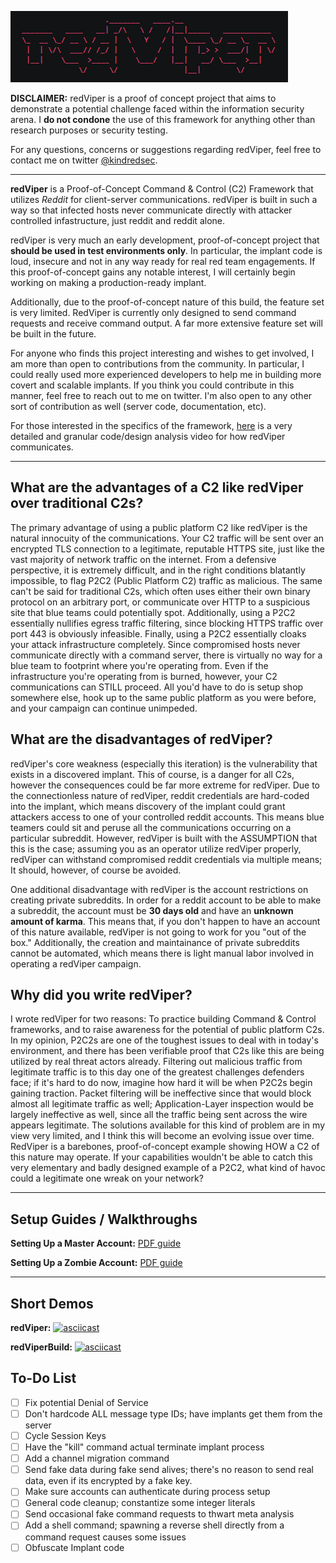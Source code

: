 ![Alt text](images/redviperlogo.PNG?raw=true "redViper")

**DISCLAIMER:** redViper is a proof of concept project that aims to demonstrate a potential challenge faced within the information security arena. I **do not condone** the use of this framework for anything other than research purposes or security testing.

For any questions, concerns or suggestions regarding redViper, feel free to contact me on twitter [@kindredsec](https://twitter.com/kindredsec).
****
**redViper** is a Proof-of-Concept Command & Control (C2) Framework that utilizes *Reddit* for client-server communications. redViper is built in such a way so that infected hosts never communicate directly with attacker controlled infastructure, just reddit and reddit alone. 

redViper is very much an early development, proof-of-concept project that **should be used in test environments only**. In particular, the implant code is loud, insecure and not in any way ready for real red team engagements. If this proof-of-concept gains any notable interest, I will certainly begin working on making a production-ready implant. 

Additionally, due to the proof-of-concept nature of this build, the feature set is very limited. RedViper is currently only designed to send command requests and receive command output. A far more extensive feature set will be built in the future. 

For anyone who finds this project interesting and wishes to get involved, I am more than open to contributions from the community. In particular, I could really used more experienced developers to help me in building more covert and scalable implants. If you think you could contribute in this manner, feel free to reach out to me on twitter. I'm also open to any other sort of contribution as well (server code, documentation, etc).

For those interested in the specifics of the framework, [here](https://www.youtube.com/watch?v=rk4EMhq30-M) is a very detailed and granular code/design analysis video for how redViper communicates.
****
## What are the advantages of a C2 like redViper over traditional C2s?
The primary advantage of using a public platform C2 like redViper is the natural innocuity of the communications. Your C2 traffic will be sent over an encrypted TLS connection to a legitimate, reputable HTTPS site, just like the vast majority of network traffic on the internet. From a defensive perspective, it is extremely difficult, and in the right conditions blatantly impossible, to flag P2C2 (Public Platform C2) traffic as malicious. The same can't be said for traditional C2s, which often uses either their own binary protocol on an arbitrary port, or communicate over HTTP to a suspicious site that blue teams could potentially spot. Additionally, using a P2C2 essentially nullifies egress traffic filtering, since blocking HTTPS traffic over port 443 is obviously infeasible. Finally, using a P2C2 essentially cloaks your attack infrastructure completely. Since compromised hosts never communicate directly with a command server, there is virtually no way for a blue team to footprint where you're operating from. Even if the infrastructure you're operating from is burned, however, your C2 communications can STILL proceed. All you'd have to do is setup shop somewhere else, hook up to the same public platform as you were before, and your campaign can continue unimpeded. 

## What are the disadvantages of redViper?
redViper's core weakness (especially this iteration) is the vulnerability that exists in a discovered implant. This of course, is a danger for all C2s, however the consequences could be far more extreme for redViper. Due to the connectionless nature of redViper, reddit credentials are hard-coded into the implant, which means discovery of the implant could grant attackers access to one of your controlled reddit accounts. This means blue teamers could sit and peruse all the communications occurring on a particular subreddit. However, redViper is built with the ASSUMPTION that this is the case; assuming you as an operator utilize redViper properly, redViper can withstand compromised reddit credentials via multiple means; It should, however, of course be avoided. 

One additional disadvantage with redViper is the account restrictions on creating private subreddits. In order for a reddit account to be able to make a subreddit, the account must be **30 days old** and have an **unknown amount of karma**. This means that, if you don't happen to have an account of this nature available, redViper is not going to work for you "out of the box." Additionally, the creation and maintainance of private subreddits cannot be automated, which means there is light manual labor involved in operating a redViper campaign. 

## Why did you write redViper?
I wrote redViper for two reasons: To practice building Command & Control frameworks, and to raise awareness for the potential of public platform C2s. In my opinion, P2C2s are one of the toughest issues to deal with in today's environment, and there has been verifiable proof that C2s like this are being utilized by real threat actors already. Filtering out malicious traffic from legitimate traffic is to this day one of the greatest challenges defenders face; if it's hard to do now, imagine how hard it will be when P2C2s begin gaining traction. Packet filtering will be ineffective since that would block almost all legitimate traffic as well; Application-Layer inspection would be largely ineffective as well, since all the traffic being sent across the wire appears legitimate. The solutions available for this kind of problem are in my view very limited, and I think this will become an evolving issue over time. RedViper is a barebones, proof-of-concept example showing HOW a C2 of this nature may operate. If your capabilities wouldn't be able to catch this very elementary and badly designed example of a P2C2, what kind of havoc could a legitimate one wreak on your network?
****
## Setup Guides / Walkthroughs
**Setting Up a Master Account:** [PDF guide](docs/redviper_masteraccount_steps.pdf)

**Setting Up a Zombie Account:** [PDF guide](docs/redviper_zombieaccount_steps.pdf)
****
## Short Demos
**redViper:**
[![asciicast](https://asciinema.org/a/261115.svg)](https://asciinema.org/a/261115)

**redViperBuild:**
[![asciicast](https://asciinema.org/a/261117.svg)](https://asciinema.org/a/261117)

## To-Do List
- [ ] Fix potential Denial of Service
- [ ] Don't hardcode ALL message type IDs; have implants get them from the server
- [ ] Cycle Session Keys
- [ ] Have the "kill" command actual terminate implant process
- [ ] Add a channel migration command
- [ ] Send fake data during fake send alives; there's no reason to send real data, even if its encrypted by a fake key.
- [ ] Make sure accounts can authenticate during process setup
- [ ] General code cleanup; constantize some integer literals
- [ ] Send occasional fake command requests to thwart meta analysis
- [ ] Add a shell command; spawning a reverse shell directly from a command request causes some issues 
- [ ] Obfuscate Implant code

